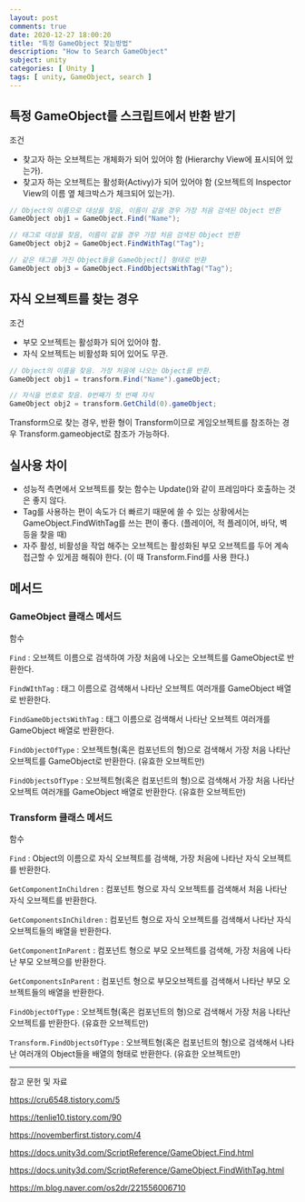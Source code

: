 ```yaml
---
layout: post
comments: true
date: 2020-12-27 18:00:20
title: "특정 GameObject 찾는방법"
description: "How to Search GameObject"
subject: unity
categories: [ Unity ]
tags: [ unity, GameObject, search ]
---
```


## 특정 GameObject를 스크립트에서 반환 받기

조건
- 찾고자 하는 오브젝트는 개체화가 되어 있어야 함 (Hierarchy View에 표시되어 있는가).
- 찾고자 하는 오브젝트는 활성화(Activy)가 되어 있어야 함 (오브젝트의 Inspector View의 이름 옆 체크박스가 체크되어 있는가).

~~~cs
// Object의 이름으로 대상을 찾음, 이름이 같을 경우 가장 처음 검색된 Object 반환
GameObject obj1 = GameObject.Find("Name"); 

// 태그로 대상을 찾음, 이름이 같을 경우 가장 처음 검색된 Object 반환
GameObject obj2 = GameObject.FindWithTag("Tag"); 

// 같은 태그를 가진 Object들을 GameObject[] 형태로 반환
GameObject obj3 = GameObject.FindObjectsWithTag("Tag"); 
~~~

## 자식 오브젝트를 찾는 경우

조건
- 부모 오브젝트는 활성화가 되어 있어야 함.
- 자식 오브젝트는 비활성화 되어 있어도 무관.
  
~~~csharp
// Object의 이름을 찾음. 가장 처음에 나오는 Object를 반환.
GameObject obj1 = transform.Find("Name").gameObject;

// 자식을 번호로 찾음. 0번째가 첫 번째 자식 
GameObject obj2 = transform.GetChild(0).gameObject; 
~~~
Transform으로 찾는 경우, 반환 형이 Transform이므로 게임오브젝트를 참조하는 경우 Transform.gameobject​로 참조가 가능하다.


## 실사용 차이

- 성능적 측면에서 오브젝트를 찾는 함수는 Update()와 같이 프레임마다 호출하는 것은 좋지 않다.
- Tag를 사용하는 편이 속도가 더 빠르기 때문에 쓸 수 있는 상황에서는 GameObject.FindWithTag를 쓰는 편이 좋다.
(플레이어, 적 플레이어, 바닥, 벽 등을 찾을 때)
- 자주 활성, 비활성을 작업 해주는 오브젝트는 활성화된 부모 오브젝트를 두어 계속 접근할 수 있게끔 해줘야 한다.
(이 때 Transform.Find를 사용 한다.)

## 메서드

### GameObject 클래스 메서드

함수

`Find` : 오브젝트 이름으로 검색하여 가장 처음에 나오는 오브젝트를 GameObject로 반환한다.

`FindWIthTag` : 태그 이름으로 검색해서 나타난 오브젝트 여러개를 GameObject 배열로 반환한다.

`FindGameObjectsWithTag` : 태그 이름으로 검색해서 나타난 오브젝트 여러개를 GameObject 배열로 반환한다.

`FindObjectOfType` : 오브젝트형(혹은 컴포넌트의 형)으로 검색해서 가장 처음 나타난 오브젝트를 GameObject로 반환한다. (유효한 오브젝트만)

`FindObjectsOfType` : 오브젝트형(혹은 컴포넌트의 형)으로 검색해서 가장 처음 나타난 오브젝트 여러개를 GameObject 배열로 반환한다. (유효한 오브젝트만)

### Transform 클래스 메서드

함수

`Find` : Object의 이름으로 자식 오브젝트를 검색해, 가장 처음에 나타난 자식 오브젝트를 반환한다.

`GetComponentInChildren` : 컴포넌트 형으로 자식 오브젝트를 검색해서 처음 나타난 자식 오브젝트를 반환한다.

`GetComponentsInChildren` : 컴포넌트 형으로 자식 오브젝트를 검색해서 나타난 자식 오브젝트들의 배열을 반환한다.

`GetComponentInParent` : 컴포넌트 형으로 부모 오브젝트를 검색해, 가장 처음에 나타난 부모 오브젝으를 반환한다.

`GetComponentsInParent` : 컴포넌트 형으로 부모오브젝트를 검색해서 나타난 부모 오브젝트들의 배열을 반환한다.

`FindObjectOfType` : 오브젝트형(혹은 컴포넌트의 형)으로 검색해서 가장 처음 나타난 오브젝트를 반환한다. (유효한 오브젝트만)

`Transform.FindObjectsOfType` : 오브젝트형(혹은 컴포넌트의 형)으로 검색해서 나타난 여러개의 Object들을 배열의 형태로 반환한다. (유효한 오브젝트만)

---

참고 문헌 및 자료

https://cru6548.tistory.com/5

https://tenlie10.tistory.com/90

https://novemberfirst.tistory.com/4

https://docs.unity3d.com/ScriptReference/GameObject.Find.html

https://docs.unity3d.com/ScriptReference/GameObject.FindWithTag.html

https://m.blog.naver.com/os2dr/221556006710